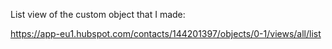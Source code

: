 List view of the custom object that I made:

https://app-eu1.hubspot.com/contacts/144201397/objects/0-1/views/all/list
